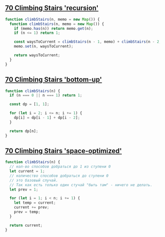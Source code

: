 ## [70 Climbing Stairs 'recursion'](https://leetcode.com/problems/climbing-stairs/description/)

<!-- notecardId: 1750943865601 -->

```js
function climbStairs(n, memo = new Map()) {
  function climbStairs(n, memo = new Map()) {
    if (memo.has(n)) return memo.get(n);
    if (n <= 1) return 1;

    const waysToCurrent = climbStairs(n - 1, memo) + climbStairs(n - 2, memo);
    memo.set(n, waysToCurrent);

    return waysToCurrent;
  }
}
```

## [70 Climbing Stairs 'bottom-up'](https://leetcode.com/problems/climbing-stairs/description/)

<!-- notecardId: 1750935816929 -->

```js
function climbStairs(n) {
  if (n === 0 || n === 1) return 1;

  const dp = [1, 1];

  for (let i = 2; i <= n; i += 1) {
    dp[i] = dp[i - 1] + dp[i - 2];
  }

  return dp[n];
}
```

## [70 Climbing Stairs 'space-optimized'](https://leetcode.com/problems/climbing-stairs/description/)

<!-- notecardId: 1750943622567 -->

```js
function climbStairs(n) {
  // кол-во способов добраться до 1 из ступени 0
  let current = 1;
  // количество способов добраться до ступени 0
  // это базовый случай.
  // Так как есть только один стучай "быть там" - ничего не делать.
  let prev = 1;

  for (let i = 1; i < n; i += 1) {
    let temp = current;
    current += prev;
    prev = temp;
  }

  return current;
}
```
